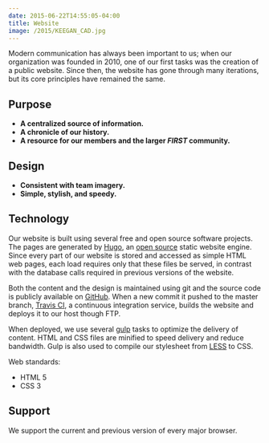 ```yaml
---
date: 2015-06-22T14:55:05-04:00
title: Website
image: /2015/KEEGAN_CAD.jpg
---
```


Modern communication has always been important to us; when our organization was
founded in 2010, one of our first tasks was the creation of a public website.
Since then, the website has gone through many iterations, but its core
principles have remained the same.

Purpose
-------

+ **A centralized source of information.**
+ **A chronicle of our history.**
+ **A resource for our members and the larger _FIRST_ community.**

Design
------

+ **Consistent with team imagery.**
+ **Simple, stylish, and speedy.**


Technology
----------

Our website is built using several free and open source software projects. The
pages are generated by [Hugo], an [open source][hugo source] static website
engine. Since every part of our website is stored and accessed as simple HTML
web pages, each load requires only that these files be served, in contrast with
the database calls required in previous versions of the website.

Both the content and the design is maintained using git and the source code is
publicly available on [GitHub][website git]. When a new commit it pushed to the
master branch, [Travis CI], a continuous integration service, builds the website
and deploys it to our host though FTP.

When deployed, we use several [gulp] tasks to optimize the delivery of content.
HTML and CSS files are minified to speed delivery and reduce bandwidth. Gulp
is also used to compile our stylesheet from [LESS] to CSS.

Web standards:

+ HTML 5
+ CSS 3

Support
-----------

We support the current and previous version of every major browser.



[hugo]: http://gohugo.io/ "Hugo :: A fast and modern static website engine"
[hugo source]: https://github.com/spf13/hugo "spf13/hugo"
[website git]: https://github.com/team2059/website
[gulp]: http://gulpjs.com/ "gulp.js - the streaming build system"
[minified]: https://en.wikipedia.org/wiki/Minification_(programming)
[Travis CI]: https://travis-ci.org/
  "Travis CI - Test and Deploy Your Code with Confidence"
[less]: https://github.com/less/less.js "less.js"
